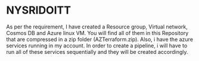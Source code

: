 # NYSRIDOITT

As per the requirement, I have created a Resource group, Virtual network, Cosmos DB and Azure linux VM. 
You will find all of them in this Repository that are compressed in a zip folder (AZTerraform.zip). Also, i have the azure services running in my account.
In order to create a pipeline, i will have to run all of these services sequentially and they will be created accordingly.
